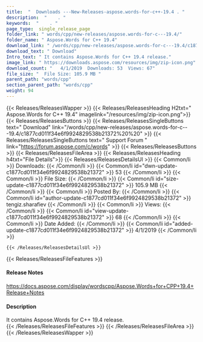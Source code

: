 ```yaml
---
title:  "  Downloads ---New-Releases-aspose.words-for-c++-19.4 . " 
description:  "    . " 
keywords:  "    . " 
page_type:  single_release_page
folder_link: " words/cpp/new-releases/aspose.words-for-c---19.4/"
folder_name: " Aspose.Words for C++ 19.4"
download_link: " /words/cpp/new-releases/aspose.words-for-c---19.4/c1877cd011f34e6f9924829538b21372"
download_text: " Download"
Intro_text: " It contains Aspose.Words for C++ 19.4 release."
image_link: " https://downloads.aspose.com/resources/img/zip-icon.png"
download_count: "   4/1/2019  Downloads: 53  Views: 67"
file_size: "  File Size: 105.9 MB "
parent_path: "words/cpp"
section_parent_path: "words/cpp"
weight: 94 
---
```


{{< Releases/ReleasesWapper >}}
  {{< Releases/ReleasesHeading H2txt=" Aspose.Words for C++ 19.4" imagelink="/resources/img/zip-icon.png">}}
  {{< Releases/ReleasesButtons >}}
    {{< Releases/ReleasesSingleButtons text=" Download" link="/words/cpp/new-releases/aspose.words-for-c---19.4/c1877cd011f34e6f9924829538b21372%20%20" >}}
    {{< Releases/ReleasesSingleButtons text=" Support Forum " link="https://forum.aspose.com/c/words" >}}
  {{< Releases/ReleasesButtons >}}
  {{< Releases/ReleasesFileArea >}}
    {{< Releases/ReleasesHeading h4txt="File Details">}}
    {{< Releases/ReleasesDetailsUl >}}
            {{< Common/li  >}} Downloads: {{< /Common/li >}} 
      {{< Common/li id="dwn-update-c1877cd011f34e6f9924829538b21372" >}} 53 {{< /Common/li >}} 
      {{< Common/li  >}} File Size: {{< /Common/li >}} 
      {{< Common/li id="size-update-c1877cd011f34e6f9924829538b21372" >}} 105.9 MB {{< /Common/li >}} 
      {{< Common/li  >}} Posted By: {{< /Common/li >}} 
      {{< Common/li id="author-update-c1877cd011f34e6f9924829538b21372" >}} tengiz.sharafiev {{< /Common/li >}} 
      {{< Common/li  >}} Views: {{< /Common/li >}} 
      {{< Common/li id="view-update-c1877cd011f34e6f9924829538b21372" >}} 68 {{< /Common/li >}} 
      {{< Common/li  >}} Date Added: {{< /Common/li >}} 
      {{< Common/li id="added-update-c1877cd011f34e6f9924829538b21372" >}} 4/1/2019 {{< /Common/li >}} 

    {{< /Releases/ReleasesDetailsUl >}}

  {{< Releases/ReleasesFileFeatures >}}
      <h4>Release Notes</h4><div><a href="https://docs.aspose.com/display/wordscpp/Aspose.Words+for+CPP+19.4+Release+Notes">https://docs.aspose.com/display/wordscpp/Aspose.Words+for+CPP+19.4+Release+Notes</a></div><h4>Description</h4><div class="HTMLDescription">It contains Aspose.Words for C++ 19.4 release.</div>
  {{< /Releases/ReleasesFileFeatures >}}
 {{< /Releases/ReleasesFileArea >}}
{{< /Releases/ReleasesWapper >}}


